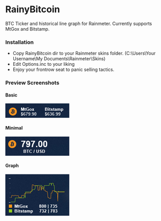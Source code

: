 RainyBitcoin
============

BTC Ticker and historical line graph for Rainmeter. Currently supports MtGox and Bitstamp.

### Installation
- Copy RainyBitcoin dir to your Rainmeter skins folder. (C:\Users\Your Username\My Documents\Rainmeter\Skins)
- Edit Options.inc to your liking
- Enjoy your frontrow seat to panic selling tactics.


### Preview Screenshots
#### Basic
![Basic Ticker](Preview/basic_ticker.png)

#### Minimal
![Minimal Ticker](Preview/minimal_ticker.png)

#### Graph
![Line Graph](Preview/linegraph.png)